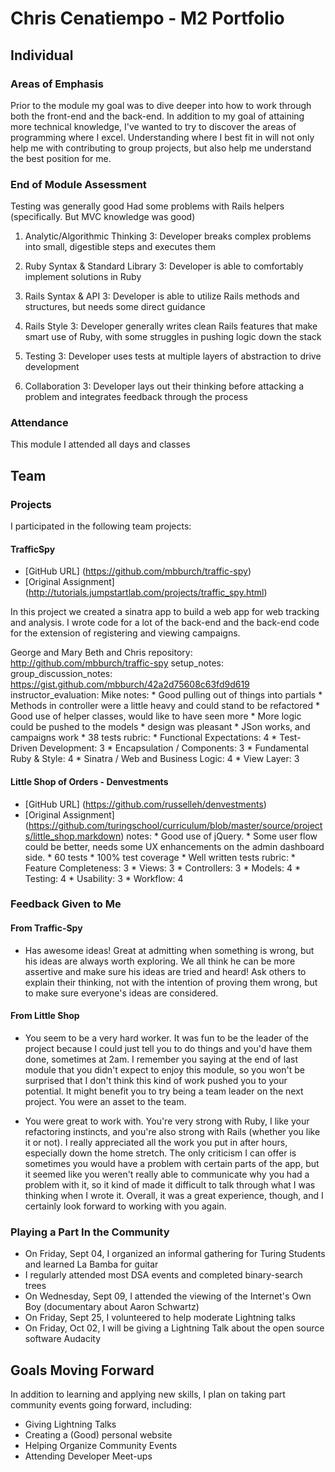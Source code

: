 # Chris Cenatiempo - M2 Portfolio

## Individual

### Areas of Emphasis

Prior to the module my goal was to dive deeper into how to work through both the front-end and the back-end. In addition to my goal of attaining more technical knowledge, I've wanted to try to discover the areas of programming where I excel. Understanding where I best fit in will not only help me with contributing to group projects, but also help me understand the best position for me.

### End of Module Assessment
Testing was generally good
Had some problems with Rails helpers (specifically. But MVC knowledge was good)

1. Analytic/Algorithmic Thinking
3: Developer breaks complex problems into small, digestible steps and executes them

2. Ruby Syntax & Standard Library
3: Developer is able to comfortably implement solutions in Ruby

3. Rails Syntax & API
3: Developer is able to utilize Rails methods and structures, but needs some direct guidance

4. Rails Style
3: Developer generally writes clean Rails features that make smart use of Ruby, with some struggles in pushing logic down the stack

5. Testing
3: Developer uses tests at multiple layers of abstraction to drive development

6. Collaboration
3: Developer lays out their thinking before attacking a problem and integrates feedback through the process


### Attendance

This module I attended all days and classes

## Team

### Projects

I participated in the following team projects:

#### TrafficSpy
* [GitHub URL] (https://github.com/mbburch/traffic-spy)
* [Original Assignment] (http://tutorials.jumpstartlab.com/projects/traffic_spy.html)

In this project we created a sinatra app to build a web app for web tracking and analysis. I wrote code for a lot of the back-end and the back-end code for the extension of registering and viewing campaigns.

George and Mary Beth and Chris
repository: http://github.com/mbburch/traffic-spy
setup_notes:
group_discussion_notes: https://gist.github.com/mbburch/42a2d75608c63fd9d619
instructor_evaluation: Mike
      notes:
        * Good pulling out of things into partials
        * Methods in controller were a little heavy and could stand to be refactored
        * Good use of helper classes, would like to have seen more
        * More logic could be pushed to the models
        * design was pleasant
        * JSon works, and campaigns work
        * 38 tests
      rubric:
        * Functional Expectations: 4
        * Test-Driven Development: 3
        * Encapsulation / Components: 3
        * Fundamental Ruby & Style: 4
        * Sinatra / Web and Business Logic: 4
        * View Layer: 3

#### Little Shop of Orders - Denvestments
* [GitHub URL] (https://github.com/russelleh/denvestments)
* [Original Assignment] (https://github.com/turingschool/curriculum/blob/master/source/projects/little_shop.markdown)
      notes:
        * Good use of jQuery.
        * Some user flow could be better, needs some UX enhancements on the admin dashboard side.
        * 60 tests
        * 100% test coverage
        * Well written tests
      rubric:
        * Feature Completeness: 3
        * Views: 3
        * Controllers: 3
        * Models: 4
        * Testing: 4
        * Usability: 3
        * Workflow: 4

### Feedback Given to Me
#### From Traffic-Spy
* Has awesome ideas! Great at admitting when something is wrong, but his ideas are always worth exploring. We all think he can be more assertive and make sure his ideas are tried and heard! Ask others to explain their thinking, not with the intention of proving them wrong, but to make sure everyone's ideas are considered.

#### From Little Shop
* You seem to be a very hard worker. It was fun to be the leader of the project because I could just tell you to do things and you'd have them done, sometimes at 2am. I remember you saying at the end of last module that you didn't expect to enjoy this module, so you won't be surprised that I don't think this kind of work pushed you to your potential. It might benefit you to try being a team leader on the next project. You were an asset to the team.

* You were great to work with. You're very strong with Ruby, I like your refactoring instincts, and you're also strong with Rails (whether you like it or not). I really appreciated all the work you put in after hours, especially down the home stretch. The only criticism I can offer is sometimes you would have a problem with certain parts of the app, but it seemed like you weren't really able to communicate why you had a problem with it, so it kind of made it difficult to talk through what I was thinking when I wrote it. Overall, it was a great experience, though, and I certainly look forward to working with you again.

### Playing a Part In the Community

* On Friday, Sept 04, I organized an informal gathering for Turing Students and learned La Bamba for guitar
* I regularly attended most DSA events and completed binary-search trees
* On Wednesday, Sept 09, I attended the viewing of the Internet's Own Boy (documentary about Aaron Schwartz)
* On Friday, Sept 25, I volunteered to help moderate Lightning talks
* On Friday, Oct 02, I will be giving a Lightning Talk about the open source software Audacity


## Goals Moving Forward

In addition to learning and applying new skills, I plan on taking part community events going forward, including:

* Giving Lightning Talks
* Creating a (Good) personal website
* Helping Organize Community Events
* Attending Developer Meet-ups
